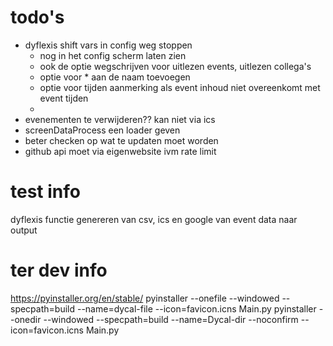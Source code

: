 # todo's
- dyflexis shift vars in config weg stoppen
  - nog in het config scherm laten zien
  - ook de optie wegschrijven voor uitlezen events, uitlezen collega's
  - optie voor * aan de naam toevoegen
  - optie voor tijden aanmerking als event inhoud niet overeenkomt met event tijden
  - 
- evenementen te verwijderen?? kan niet via ics
- screenDataProcess een loader geven
- beter checken op wat te updaten moet worden
- github api moet via eigenwebsite ivm rate limit

# test info
dyflexis functie
genereren van csv, ics en google van event data naar output


# ter dev info

https://pyinstaller.org/en/stable/
pyinstaller --onefile --windowed --specpath=build --name=dycal-file --icon=favicon.icns Main.py
pyinstaller --onedir --windowed --specpath=build --name=Dycal-dir --noconfirm --icon=favicon.icns Main.py